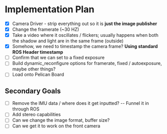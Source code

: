 # Implementation Plan

* [x] Camera Driver - strip everything out so it is **just the image publisher**
* [x] Change the framerate (~30 HZ) 
* [x] Take a video where it oscillates / flickers; usually happens when both the shadow and light are in the same frame (outside)
* [x] Somehow, we need to timestamp the camera frame? **Using standard ROS Header timestamp**
* [ ] Confirm that we can set to a fixed exposure
* [ ] Build dynamic_reconfigure options for framerate, fixed / autoexposure, maybe other things?
* [ ] Load onto Pelican Board

## Secondary Goals

* [ ] Remove the IMU data / where does it get inputted? -- Funnel it in through ROS
* [ ] Add stereo capabilities
* [ ] Can we change the image format, buffer size?
* [ ] Can we get it to work on the front camera
